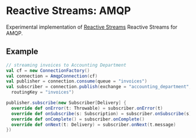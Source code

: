 Reactive Streams: AMQP
====

Experimental implementation of [Reactive Streams](www.reactive-streams.org) Reactive Streams for AMQP.

Example
----
```Scala
// streaming invoices to Accounting Department
val cf = new ConnectionFactory()
val connection = AmqpConnection(cf)
val publisher = connection.consume(queue = "invoices")
val subscriber = connection.publish(exchange = "accounting_department",
  routingKey = "invoices")

publisher.subscribe(new Subscriber[Delivery] {
  override def onError(t: Throwable) = subscriber.onError(t)
  override def onSubscribe(s: Subscription) = subscriber.onSubscribe(s)
  override def onComplete() = subscriber.onComplete()
  override def onNext(t: Delivery) = subscriber.onNext(t.message)
})
```
